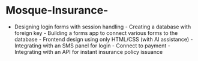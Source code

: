 # Mosque-Insurance-
- Designing login forms with session handling   - Creating a database with foreign key - Building a forms app to connect various forms to the database   - Frontend design using only HTML/CSS (with AI assistance)   - Integrating with an SMS panel for login - Connect to payment - Integrating with an API for instant insurance policy issuance  
